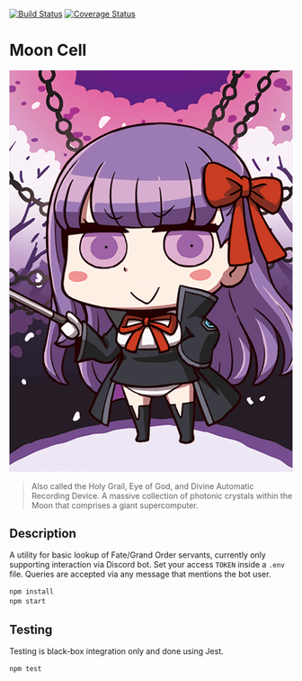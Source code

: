 [![Build Status](https://travis-ci.org/lightlyss/mooncell.svg?branch=master)](https://travis-ci.org/lightlyss/mooncell)
[![Coverage Status](https://coveralls.io/repos/github/lightlyss/mooncell/badge.svg?branch=master)](https://coveralls.io/github/lightlyss/mooncell?branch=master)
# Moon Cell
![icon](img/servants/servant_166.png)
> Also called the Holy Grail, Eye of God, and Divine Automatic Recording Device.
> A massive collection of photonic crystals within the Moon that comprises a giant supercomputer.

## Description
A utility for basic lookup of Fate/Grand Order servants, currently only supporting
interaction via Discord bot. Set your access `TOKEN` inside a `.env` file.
Queries are accepted via any message that mentions the bot user.
```bash
npm install
npm start
```

## Testing
Testing is black-box integration only and done using Jest.
```bash
npm test
```

